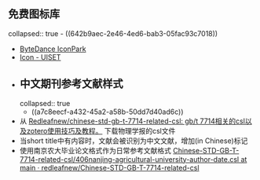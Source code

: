## 免费图标库
collapsed:: true
	- ((642b9aec-2e46-4ed6-bab3-05fac93c7018))
- [ByteDance IconPark](https://iconpark.oceanengine.com/official)
- [Icon - UISET](https://www.uiset.com/icon)
- ## 中文期刊参考文献样式
  collapsed:: true
	- ((a7c8eecf-a432-45a2-a58b-50dd7d40ad6c))
- 从 [Redleafnew/chinese-std-gb-t-7714-related-csl: gb/t 7714相关的csl以及zotero使用技巧及教程。](https://github.Com/redleafnew/chinese-std-gb-t-7714-related-csl#104acta-physica-sinicacsl) 下载物理学报的csl文件
- 当short title中有内容时，文献会被识别为中文文献，增加(in Chinese)标记
- 使用南京农大毕业论文格式作为日常参考文献格式 [Chinese-STD-GB-T-7714-related-csl/406nanjing-agricultural-university-author-date.csl at main · redleafnew/Chinese-STD-GB-T-7714-related-csl](https://github.com/redleafnew/Chinese-STD-GB-T-7714-related-csl/blob/main/406nanjing-agricultural-university-author-date.csl)